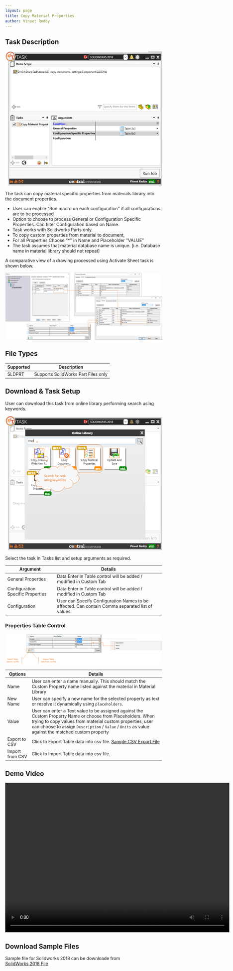 ```yaml
---
layout: page
title: Copy Material Properties
author: Vineet Reddy
---
```


## Task Description

![Copy Material Properties](029_copy_material_properties_001.png "Copy Material Properties")

The task can copy material specific properties from materials library into the document properties.
 - User can enable "Run macro on each configuration" if all configurations are to be processed
 - Option to choose to process General or Configuration Specific Properties. Can filter Configuration based on Name.
 - Task works with Solidworks Parts only.
 - To copy custom properties from material to document, 
 - For all Properties Choose "*" in Name and Placeholder "VALUE"
 - The task assumes that material database name is unique. [i.e. Database name in material library should not repeat]


A comparative view of a drawing processed using Activate Sheet task is shown below.

![Comparison](029_copy_material_properties_002.png "Comparison between initial and final values in Custom Properties for Solidworks Parts")

## File Types

| Supported | Description |
| --- | --- |
| SLDPRT | Supports SolidWorks Part Files only |


## Download & Task Setup

User can download this task from online library performing search using keywords.

![Keyword Search](029_copy_material_properties_003.png "Search Online Library using Keyworkds")

Select the task in Tasks list and setup arguments as required.

| Argument | Details |
| --- | --- |
| General Properties | Data Enter in Table control will be added / modified in Custom Tab |
| Configuration Specific Properties | Data Enter in Table control will be added / modified in Custom Tab |
| Configuration | User can Specify Configuration Names to be affected. Can contain Comma separated list of values |



### Properties Table Control

![Properties Table Control](029_copy_material_properties_004.png "Details about Properties Table Control")

| Options         | Details                                                      |
| --------------- | ------------------------------------------------------------ |
| Name            | User can enter a name manually. This should match the Custom Property name listed against the material in Material Library |
| New Name        | User can specify a new name for the selected property as text or resolve it dynamically using `placeholders`. |
| Value           | User can enter a Text value to be assigned against the Custom Property Name or choose from Placeholders. When trying to copy values from material custom properties, user can choose to assign `Description` / `Value` / `Units` as value against the matched custom property |
| Export to CSV   | Click to Export Table data into csv file. [Sample CSV Export File](Export_Table_data.csv) |
| Import from CSV | Click to Import Table data into csv file.                    |

## Demo Video

<video width="720" height="480" controls>
  <source src="http://cloud.ic3d.com.au.s3.amazonaws.com/sharp_task/library/prt_copy_material_prps/res/PRO_COPY_MAT_PROP.mp4" type="video/mp4">
</video>


## Download Sample Files

Sample file for Solidworks 2018 can be downloade from  
[SolidWorks 2018 File](ICMember.sldprt)